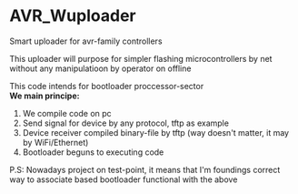 # AVR_Wuploader
Smart uploader for avr-family controllers

This uploader will purpose for simpler flashing microcontrollers by net  
without any manipulatioon by operator on offline

This code intends for bootloader proccessor-sector  
**We main principe:**
1. We compile code on pc
2. Send signal for device by any protocol, tftp as example
3. Device receiver compiled binary-file by tftp (way doesn't matter, it may by WiFi/Ethernet)
4. Bootloader beguns to executing code

P.S: Nowadays project on test-point, it means that I'm foundings correct way to associate
based bootloader functional with the above 

